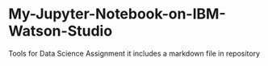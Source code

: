 # My-Jupyter-Notebook-on-IBM-Watson-Studio
Tools for Data Science Assignment
it includes a markdown file in repository
